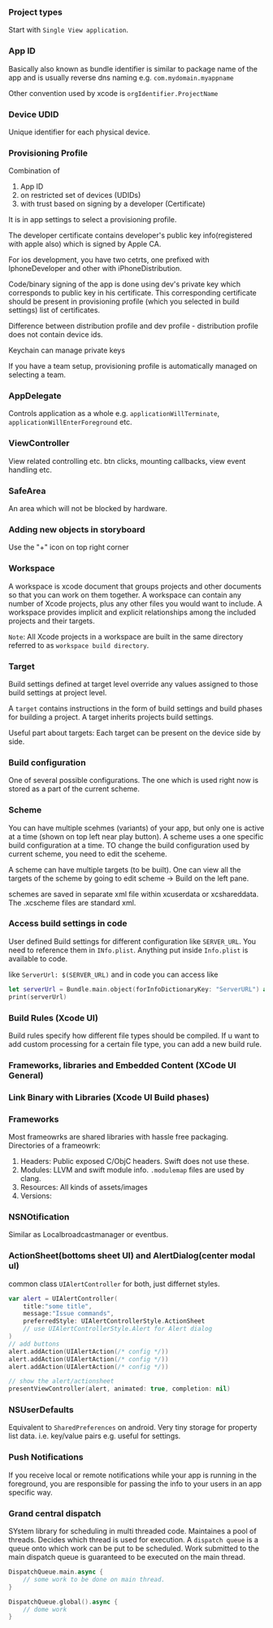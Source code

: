 
### Project types

Start with `Single View application`.

### App ID

Basically also known as bundle identifier is similar to package name of
the app and is usually reverse dns naming e.g. `com.mydomain.myappname`

Other convention used by xcode is `orgIdentifier.ProjectName`

### Device UDID

Unique identifier for each physical device.

### Provisioning Profile

Combination of 
1. App ID
2. on restricted set of devices (UDIDs)
3. with trust based on signing by a developer (Certificate)

It is in app settings to select a provisioning profile.

The developer certificate contains developer's public key info(registered with apple also)
which is signed by Apple CA.

For ios development, you have two cetrts,
one prefixed with IphoneDeveloper and other with iPhoneDistribution.

Code/binary signing of the app is done using dev's private key which corresponds to public key
in his certificate. This corresponding certificate should be present in provisioning profile (which you selected in build settings) list of certificates.

Difference between distribution profile and dev profile - distribution profile does not contain
device ids.

Keychain can manage private keys

If you have a team setup, provisioning profile is automatically managed on selecting a team.

### AppDelegate
Controls application as a whole e.g. `applicationWillTerminate`, `applicationWillEnterForeground` etc.

### ViewController

View related controlling etc. btn clicks, mounting callbacks, view event handling etc.

### SafeArea

An area which will not be blocked by hardware.

### Adding new objects in storyboard

Use the "+" icon on top right corner


### Workspace

A workspace is xcode document that groups projects and other documents so
that you can work on them together. A workspace can contain any number
of Xcode projects, plus any other files you would want to include.
A workspace provides implicit and explicit relationships among the included
projects and their targets.

`Note`: All Xcode projects in a workspace are built in the same directory referred to
as `workspace build directory`.

### Target

Build settings defined at target level override any values
assigned to those build settings at project level.

A `target` contains instructions in the form of build settings and build phases
for building a project. A target inherits projects build settings.

Useful part about targets: Each target can be present on the device side by side.

### Build configuration

One of several possible configurations. The one which is used right now is stored as 
a part of the current scheme.

### Scheme

You can have multiple scehmes (variants) of your app, but only one is active at a time (shown on top left near play button).
A scheme uses a one specific build configuration at a time.
TO change the build configuration used by current scheme, you need to edit the sceheme.

A scheme can have multiple targets (to be built).
One can view all the targets of the scheme by going to
edit scheme -> Build on the left pane.

schemes are saved in separate xml file within xcuserdata or xcshareddata. The .xcscheme files are standard xml.

### Access build settings in code

User defined Build settings for different configuration like `SERVER_URL`.
You need to reference them in `INfo.plist`.
Anything put inside `Info.plist` is available to code.

like `ServerUrl: $(SERVER_URL)`
and in code you can access like
```swift
let serverUrl = Bundle.main.object(forInfoDictionaryKey: "ServerURL") as! String
print(serverUrl)
```

### Build Rules (Xcode UI)

Build rules specify how different file types
should be compiled. If u want to add custom processing
for a certain file type, you can add a new build rule.

### Frameworks, libraries and Embedded Content (XCode UI General)


### Link Binary with Libraries (Xcode UI Build phases)

### Frameworks

Most frameowrks are shared libraries with hassle free packaging.
Directories of a frameowrk:
1. Headers: Public exposed C/ObjC headers. Swift does not use these.
2. Modules: LLVM and swift module info. `.modulemap` files are used by clang.
3. Resources: All kinds of assets/images
4. Versions: 

### NSNOtification

Similar as Localbroadcastmanager or eventbus.

### ActionSheet(bottoms sheet UI) and AlertDialog(center modal uI)

common class `UIAlertController` for both, just differnet styles.
```swift
var alert = UIAlertController(
    title:"some title",
    message:"Issue commands",
    preferredStyle: UIAlertControllerStyle.ActionSheet
    // use UIAlertControllerStyle.Alert for Alert dialog
)
// add buttons
alert.addAction(UIAlertAction(/* config */))
alert.addAction(UIAlertAction(/* config */))
alert.addAction(UIAlertAction(/* config */))

// show the alert/actionsheet
presentViewController(alert, animated: true, completion: nil)
```

### NSUserDefaults

Equivalent to `SharedPreferences` on android.
Very tiny storage for property list data. i.e. key/value pairs e.g. useful for 
settings.

### Push Notifications

If you receive local or remote notifications while your app is running in the foreground, you are responsible for passing the info to your users in an app specific way.

### Grand central dispatch

SYstem library for scheduling in multi threaded code.
Maintaines a pool of threads.
Decides which thread is used for execution.
A `dispatch queue` is a queue onto which work can be put to be scheduled.
Work submitted to the main dispatch queue is guaranteed to be executed on the main thread.

```swift
DispatchQueue.main.async {
    // some work to be done on main thread.
}

DispatchQueue.global().async {
    // dome work
}
```


